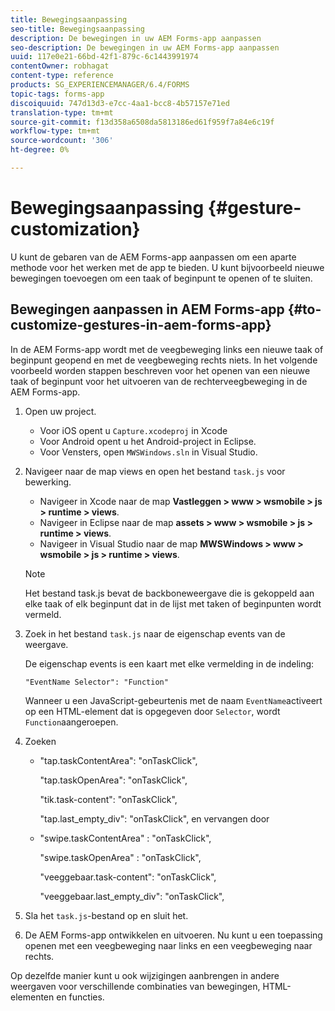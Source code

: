 ```yaml
---
title: Bewegingsaanpassing
seo-title: Bewegingsaanpassing
description: De bewegingen in uw AEM Forms-app aanpassen
seo-description: De bewegingen in uw AEM Forms-app aanpassen
uuid: 117e0e21-66bd-42f1-879c-6c1443991974
contentOwner: robhagat
content-type: reference
products: SG_EXPERIENCEMANAGER/6.4/FORMS
topic-tags: forms-app
discoiquuid: 747d13d3-e7cc-4aa1-bcc8-4b57157e71ed
translation-type: tm+mt
source-git-commit: f13d358a6508da5813186ed61f959f7a84e6c19f
workflow-type: tm+mt
source-wordcount: '306'
ht-degree: 0%

---
```



# Bewegingsaanpassing {#gesture-customization}

U kunt de gebaren van de AEM Forms-app aanpassen om een aparte methode voor het werken met de app te bieden. U kunt bijvoorbeeld nieuwe bewegingen toevoegen om een taak of beginpunt te openen of te sluiten.

## Bewegingen aanpassen in AEM Forms-app {#to-customize-gestures-in-aem-forms-app}

In de AEM Forms-app wordt met de veegbeweging links een nieuwe taak of beginpunt geopend en met de veegbeweging rechts niets. In het volgende voorbeeld worden stappen beschreven voor het openen van een nieuwe taak of beginpunt voor het uitvoeren van de rechterveegbeweging in de AEM Forms-app.

1. Open uw project.

   * Voor iOS opent u `Capture.xcodeproj` in Xcode
   * Voor Android opent u het Android-project in Eclipse.
   * Voor Vensters, open `MWSWindows.sln` in Visual Studio.

1. Navigeer naar de map views en open het bestand `task.js` voor bewerking.

   * Navigeer in Xcode naar de map **Vastleggen > www > wsmobile > js > runtime > views**.
   * Navigeer in Eclipse naar de map **assets > www > wsmobile > js > runtime > views**.
   * Navigeer in Visual Studio naar de map **MWSWindows > www > wsmobile > js > runtime > views**.

   >[!NOTE]
   >
   >Het bestand task.js bevat de backboneweergave die is gekoppeld aan elke taak of elk beginpunt dat in de lijst met taken of beginpunten wordt vermeld.

1. Zoek in het bestand `task.js` naar de eigenschap events van de weergave.

   De eigenschap events is een kaart met elke vermelding in de indeling:

   `"EventName Selector": "Function"`

   Wanneer u een JavaScript-gebeurtenis met de naam `EventName`activeert op een HTML-element dat is opgegeven door `Selector`, wordt `Function`aangeroepen.

1. Zoeken

   * &quot;tap.taskContentArea&quot;: &quot;onTaskClick&quot;,

      &quot;tap.taskOpenArea&quot;: &quot;onTaskClick&quot;,

      &quot;tik.task-content&quot;: &quot;onTaskClick&quot;,

      &quot;tap.last_empty_div&quot;: &quot;onTaskClick&quot;,
   en vervangen door

   * &quot;swipe.taskContentArea&quot; : &quot;onTaskClick&quot;,

      &quot;swipe.taskOpenArea&quot; : &quot;onTaskClick&quot;,

      &quot;veeggebaar.task-content&quot;: &quot;onTaskClick&quot;,

      &quot;veeggebaar.last_empty_div&quot;: &quot;onTaskClick&quot;,


1. Sla het `task.js`-bestand op en sluit het.
1. De AEM Forms-app ontwikkelen en uitvoeren. Nu kunt u een toepassing openen met een veegbeweging naar links en een veegbeweging naar rechts.

Op dezelfde manier kunt u ook wijzigingen aanbrengen in andere weergaven voor verschillende combinaties van bewegingen, HTML-elementen en functies.

